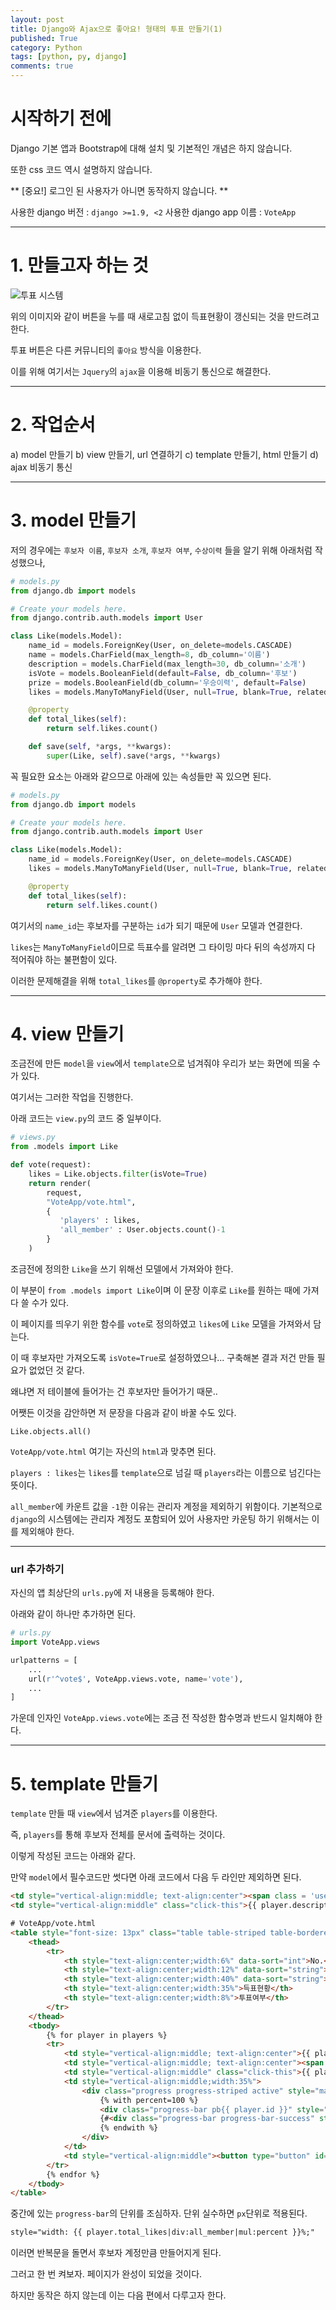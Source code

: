 ```yaml
---
layout: post
title: Django와 Ajax으로 좋아요! 형태의 투표 만들기(1)
published: True
category: Python
tags: [python, py, django]
comments: true
---
```


# 시작하기 전에

Django 기본 앱과 Bootstrap에 대해 설치 및 기본적인 개념은 하지 않습니다.

또한 css 코드 역시 설명하지 않습니다.

** [중요!] 로그인 된 사용자가 아니면 동작하지 않습니다. **

사용한 django 버전 : `django >=1.9, <2`
사용한 django app 이름 : `VoteApp`

-----

# 1. 만들고자 하는 것

![투표 시스템](/asset/img/vote/1.gif)

위의 이미지와 같이 버튼을 누를 때 새로고침 없이 득표현황이 갱신되는 것을 만드려고 한다.

투표 버튼은 다른 커뮤니티의 `좋아요` 방식을 이용한다.

이를 위해 여기서는 `Jquery`의 `ajax`을 이용해 비동기 통신으로 해결한다.


-----

# 2. 작업순서

a) model 만들기
b) view 만들기, url 연결하기
c) template 만들기, html 만들기
d) ajax 비동기 통신


-----

# 3. model 만들기

저의 경우에는 `후보자 이름`, `후보자 소개`, `후보자 여부`, `수상이력` 들을 알기 위해 아래처럼 작성했으나,

```py
# models.py
from django.db import models

# Create your models here.
from django.contrib.auth.models import User

class Like(models.Model):
    name_id = models.ForeignKey(User, on_delete=models.CASCADE)
    name = models.CharField(max_length=8, db_column='이름')
    description = models.CharField(max_length=30, db_column='소개')
    isVote = models.BooleanField(default=False, db_column='후보')
    prize = models.BooleanField(db_column='우승이력', default=False)
    likes = models.ManyToManyField(User, null=True, blank=True, related_name='likes')

    @property
    def total_likes(self):
        return self.likes.count()

    def save(self, *args, **kwargs):
        super(Like, self).save(*args, **kwargs)
```

꼭 필요한 요소는 아래와 같으므로 아래에 있는 속성들만 꼭 있으면 된다.

```py
# models.py
from django.db import models

# Create your models here.
from django.contrib.auth.models import User

class Like(models.Model):
    name_id = models.ForeignKey(User, on_delete=models.CASCADE)
    likes = models.ManyToManyField(User, null=True, blank=True, related_name='likes')

    @property
    def total_likes(self):
        return self.likes.count()
```

여기서의 `name_id`는 후보자를 구분하는 `id`가 되기 때문에 `User` 모델과 연결한다.

`likes`는 `ManyToManyField`이므로 득표수를 알려면 그 타이밍 마다 뒤의 속성까지 다 적어줘야 하는 불편함이 있다.

이러한 문제해결을 위해 `total_likes`를 `@property`로 추가해야 한다.


-----

# 4. view 만들기

조금전에 만든 `model`을 `view`에서 `template`으로 넘겨줘야 우리가 보는 화면에 띄울 수가 있다.

여기서는 그러한 작업을 진행한다.

아래 코드는 `view.py`의 코드 중 일부이다.

```py
# views.py
from .models import Like

def vote(request):
    likes = Like.objects.filter(isVote=True)
    return render(
        request,
        "VoteApp/vote.html",
        {
           'players' : likes,
           'all_member' : User.objects.count()-1
        }
    )
```

조금전에 정의한 `Like`을 쓰기 위해선 모델에서 가져와야 한다.

이 부분이 `from .models import Like`이며 이 문장 이후로 `Like`를 원하는 때에 가져다 쓸 수가 있다.

이 페이지를 띄우기 위한 함수를 `vote`로 정의하였고 `likes`에 `Like` 모델을 가져와서 담는다.

이 때 후보자만 가져오도록 `isVote=True`로 설정하였으나... 구축해본 결과 저건 만들 필요가 없었던 것 같다.

왜냐면 저 테이블에 들어가는 건 후보자만 들어가기 때문..

어쨋든 이것을 감안하면 저 문장을 다음과 같이 바꿀 수도 있다.

`Like.objects.all()`

`VoteApp/vote.html` 여기는 자신의 `html`과 맞추면 된다.

`players : likes`는 `likes`를 `template`으로 넘길 때 `players`라는 이름으로 넘긴다는 뜻이다.

`all_member`에 카운트 값을 `-1`한 이유는 관리자 계정을 제외하기 위함이다. 기본적으로 `django`의 시스템에는 관리자 계정도 포함되어 있어 사용자만 카운팅 하기 위해서는 이를 제외해야 한다.


-----

### url 추가하기

자신의 앱 최상단의 `urls.py`에 저 내용을 등록해야 한다.

아래와 같이 하나만 추가하면 된다.

```py
# urls.py
import VoteApp.views

urlpatterns = [
    ...
    url(r'^vote$', VoteApp.views.vote, name='vote'),
    ...
]
```

가운데 인자인 `VoteApp.views.vote`에는 조금 전 작성한 함수명과 반드시 일치해야 한다.


-----

# 5. template 만들기

`template` 만들 때 `view`에서 넘겨준 `players`를 이용한다.

즉, `players`를 통해 후보자 전체를 문서에 출력하는 것이다.

이렇게 작성된 코드는 아래와 같다.

만약 `model`에서 필수코드만 썻다면 아래 코드에서 다음 두 라인만 제외하면 된다.

```html
<td style="vertical-align:middle; text-align:center"><span class = 'user-green'>{{ player.name }}</span></td>
<td style="vertical-align:middle" class="click-this">{{ player.description }}</td>
```

```html
# VoteApp/vote.html
<table style="font-size: 13px" class="table table-striped table-bordered sortable-table clickable-table" id="problemset">
    <thead>
        <tr>
            <th style="text-align:center;width:6%" data-sort="int">No.</th>
            <th style="text-align:center;width:12%" data-sort="string">이름</th>
            <th style="text-align:center;width:40%" data-sort="string">설명</th>
            <th style="text-align:center;width:35%">득표현황</th>
            <th style="text-align:center;width:8%">투표여부</th>
        </tr>
    </thead>
    <tbody>
        {% for player in players %}
        <tr>
            <td style="vertical-align:middle; text-align:center">{{ player.id }}</td>
            <td style="vertical-align:middle; text-align:center"><span class = 'user-green'>{{ player.name }}</span></td>
            <td style="vertical-align:middle" class="click-this">{{ player.description }}</td>
            <td style="vertical-align:middle;width:35%">
                <div class="progress progress-striped active" style="margin-bottom: 0px;">
                    {% with percent=100 %}
                    <div class="progress-bar pb{{ player.id }}" style="width: {{ player.total_likes|div:all_member|mul:percent }}%;"><span style="vertical-align:middle">{{ player.total_likes }} / {{ all_member }}</span></div>
                    {#<div class="progress-bar progress-bar-success" style="width: 100%;">1</div>#}
                    {% endwith %}
                </div>
            </td>
            <td style="vertical-align:middle"><button type="button" id="{{ player.id }}" name="vote{{ player.id }}" class="like btn btn-success glyphicon glyphicon-thumbs-up"> 투표하기</button></td>
        </tr>
        {% endfor %}
    </tbody>
</table>
```

중간에 있는 `progress-bar`의 단위를 조심하자. 단위 실수하면 `px`단위로 적용된다.
```html
style="width: {{ player.total_likes|div:all_member|mul:percent }}%;"
```

이러면 반복문을 돌면서 후보자 계정만큼 만들어지게 된다.


그러고 한 번 켜보자. 페이지가 완성이 되었을 것이다.

하지만 동작은 하지 않는데 이는 다음 편에서 다루고자 한다.
